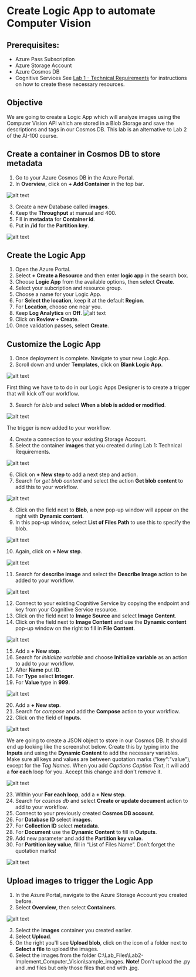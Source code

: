 # Create Logic App to automate Computer Vision

## Prerequisites:
- Azure Pass Subscription
- Azure Storage Account
- Azure Cosmos DB
- Cognitive Services
See [Lab 1 - Technical Requirements](https://github.com/MicrosoftLearning/AI-100-Design-Implement-Azure-AISol/blob/master/Lab1-Technical_Requirements/02-Technical_Requirements.md) for instructions on how to create these necessary resources. 

## Objective
We are going to create a Logic App which will analyze images using the Computer Vision API which are stored in a Blob Storage and save the descriptions and tags in our Cosmos DB. This lab is an alternative to Lab 2 of the AI-100 course. 

## Create a container in Cosmos DB to store metadata
1. Go to your Azure Cosmos DB in the Azure Portal.
2. In **Overview**, click on **+ Add Container** in the top bar. 

![alt text](https://github.com/madiepev/Tutorials/blob/main/images/addcontainercosmosdb.png?raw=true)

3. Create a new Database called **images**. 
4. Keep the **Throughput** at manual and 400. 
5. Fill in **metadata** for **Container id**. 
6. Put in **/id** for the **Partition key**. 

![alt text](https://github.com/madiepev/Tutorials/blob/main/images/createcontainercosmosdb.PNG?raw=true)

## Create the Logic App
1. Open the Azure Portal.
2. Select **+ Create a Resource** and then enter **logic app** in the search box. 
3. Choose **Logic App** from the available options, then select **Create**. 
4. Select your subcription and resource group. 
6. Choose a name for your Logic App.
7. For **Select the location**, keep it at the default **Region**.
8. For **Location**, choose one near you. 
9. Keep **Log Analytics** on **Off**. 
![alt text](https://github.com/madiepev/Tutorials/blob/main/images/logicappcreation.PNG?raw=true)
10. Click on **Review + Create**. 
11. Once validation passes, select **Create**.

## Customize the Logic App
1. Once deployment is complete. Navigate to your new Logic App. 
2. Scroll down and under **Templates**, click on **Blank Logic App**. 

![alt text](https://github.com/madiepev/Tutorials/blob/main/images/blanklogicapp.png?raw=true)

First thing we have to to do in our Logic Apps Designer is to create a trigger that will kick off our workflow. 

3. Search for *blob* and select **When a blob is added or modified**. 

![alt text](https://github.com/madiepev/Tutorials/blob/main/images/whenblobisadded.png?raw=true)

The trigger is now added to your workflow. 

4. Create a connection to your existing Storage Account.
5. Select the container **images** that you created during Lab 1: Technical Requirements. 

![alt text](https://github.com/madiepev/Tutorials/blob/main/images/nextstep.png?raw=true)

6. Click on **+ New step** to add a next step and action. 
7. Search for *get blob content* and select the action **Get blob content** to add this to your workflow. 

![alt text](https://github.com/madiepev/Tutorials/blob/main/images/getblobcontent.png?raw=true)

8. Click on the field next to **Blob**, a new pop-up window will appear on the right with **Dynamic content**. 
9. In this pop-up window, select **List of Files Path** to use this to specify the blob. 

![alt text](https://github.com/madiepev/Tutorials/blob/main/images/listofilespath.png?raw=true)

10. Again, click on **+ New step**. 

![alt text](https://github.com/madiepev/Tutorials/blob/main/images/newstepafterblobcontent.png?raw=true)

11. Search for **describe image** and select the **Describe Image** action to be added to your workflow. 

![alt text](https://github.com/madiepev/Tutorials/blob/main/images/describeimage.png?raw=true)

12. Connect to your existing Cognitive Service by copying the endpoint and key from your Cognitive Service resource. 
13. Click on the field next to **Image Source** and select **Image Content**. 
14. Click on the field next to **Image Content** and use the **Dynamic content** pop-up window on the right to fill in **File Content**. 

![alt text](https://github.com/madiepev/Tutorials/blob/main/images/filecontent.png?raw=true)

15. Add a **+ New step**. 
16. Search for *initialize variable* and choose **Initialize variable** as an action to add to your workflow. 
17. After **Name** put **ID**. 
18. For **Type** select **Integer**.
19. For **Value** type in **999**.

![alt text](https://github.com/madiepev/Tutorials/blob/main/images/variableid.png?raw=true)

20. Add a **+ New step**. 
21. Search for *compose* and add the **Compose** action to your workflow.
22. Click on the field of **Inputs**. 

![alt text](https://github.com/madiepev/Tutorials/blob/main/images/composejson.png?raw=true)

We are going to create a JSON object to store in our Cosmos DB. It should end up looking like the screenshot below. Create this by typing into the **Inputs** and using the **Dynamic Content** to add the necessary variables. Make sure all keys and values are between quotation marks ("key":"value"), except for the *Tag Names*. 
When you add *Captions Caption Text*, it will add a **for each** loop for you. Accept this change and don't remove it.

![alt text](https://github.com/madiepev/Tutorials/blob/main/images/foreachcaption.png?raw=true)

23. Within your **For each loop**, add a **+ New step**. 
24. Search for *cosmos db* and select **Create or update document** action to add to your workflow. 
25. Connect to your previously created **Cosmos DB account**. 
26. For **Database ID** select **images**.
27. For **Collection ID** select **metadata**.
28. For **Document** use the **Dynamic Content** to fill in **Outputs**. 
29. Add new parameter and add the **Partition key value**.
30. For **Partition key value**, fill in “List of Files Name”. Don’t forget the quotation marks! 

![alt text](https://github.com/madiepev/Tutorials/blob/main/images/createorupdatedocument.png?raw=true)

## Upload images to trigger the Logic App
1. In the Azure Portal, navigate to the Azure Storage Account you created before.
2. Select **Overview**, then select **Containers**.

![alt text](https://github.com/madiepev/Tutorials/blob/main/images/lab01-storageaccountcontainers.png?raw=true)

3. Select the **images** container you created earlier. 
4. Select **Upload**. 
5. On the right you'll see **Upload blob**, click on the icon of a folder next to **Select a file** to upload the images.
6. Select the images from the folder C:\Lab_Files\Lab2-Implement_Computer_Vision\sample_images. **Note!** Don't upload the .py and .md files but only those files that end with .jpg. 
